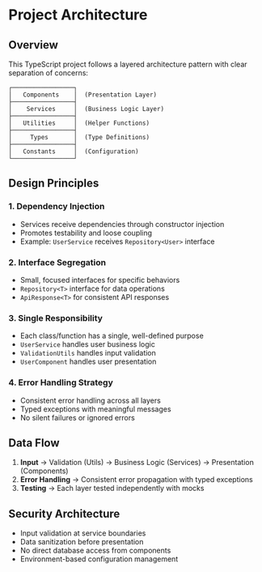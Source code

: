 # Project Architecture

## Overview

This TypeScript project follows a layered architecture pattern with clear separation of concerns:

```
┌─────────────────┐
│   Components    │  (Presentation Layer)
├─────────────────┤
│    Services     │  (Business Logic Layer)
├─────────────────┤
│   Utilities     │  (Helper Functions)
├─────────────────┤
│     Types       │  (Type Definitions)
├─────────────────┤
│   Constants     │  (Configuration)
└─────────────────┘
```

## Design Principles

### 1. Dependency Injection
- Services receive dependencies through constructor injection
- Promotes testability and loose coupling
- Example: `UserService` receives `Repository<User>` interface

### 2. Interface Segregation
- Small, focused interfaces for specific behaviors
- `Repository<T>` interface for data operations
- `ApiResponse<T>` for consistent API responses

### 3. Single Responsibility
- Each class/function has a single, well-defined purpose
- `UserService` handles user business logic
- `ValidationUtils` handles input validation
- `UserComponent` handles user presentation

### 4. Error Handling Strategy
- Consistent error handling across all layers
- Typed exceptions with meaningful messages
- No silent failures or ignored errors

## Data Flow

1. **Input** → Validation (Utils) → Business Logic (Services) → Presentation (Components)
2. **Error Handling** → Consistent error propagation with typed exceptions
3. **Testing** → Each layer tested independently with mocks

## Security Architecture

- Input validation at service boundaries
- Data sanitization before presentation
- No direct database access from components
- Environment-based configuration management
